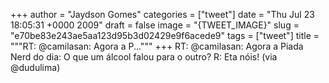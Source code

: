 
+++
author = "Jaydson Gomes"
categories = ["tweet"]
date = "Thu Jul 23 18:05:31 +0000 2009"
draft = false
image = "{TWEET_IMAGE}"
slug = "e70be83e243ae5aa123d95b3d02429e9f6acede9"
tags = ["tweet"]
title = """RT: @camilasan: Agora a P..."""
+++
RT: @camilasan: Agora a Piada Nerd do dia: O que um álcool falou para o outro? R: Eta nóis!  (via @dudulima)
